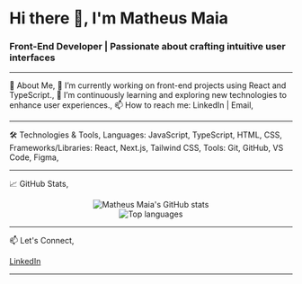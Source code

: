 <h1 align="left">Hi there 👋, I'm Matheus Maia</h1>
<h3 align="left">Front-End Developer | Passionate about crafting intuitive user interfaces</h3>

---

🧠 About Me,
🔭 I’m currently working on front-end projects using React and TypeScript.,
🌱 I’m continuously learning and exploring new technologies to enhance user experiences.,
📫 How to reach me: LinkedIn | Email,

---

🛠️ Technologies & Tools,
Languages: JavaScript, TypeScript, HTML, CSS,
Frameworks/Libraries: React, Next.js, Tailwind CSS,
Tools: Git, GitHub, VS Code, Figma,

---

📈 GitHub Stats,
<p align="center">
  <img src="https://github-readme-stats.vercel.app/api?username=MatheusMaia376&show_icons=true&theme=tokyonight" alt="Matheus Maia's GitHub stats" />
  <br/>
  <img src="https://github-readme-stats.vercel.app/api/top-langs/?username=MatheusMaia376&layout=compact&theme=tokyonight" alt="Top languages" />
</p>

---

📫 Let's Connect,
<div align="left">
 <a href="linkedin.com/in/matheusmaia-dev">LinkedIn</a>
</div>

---
